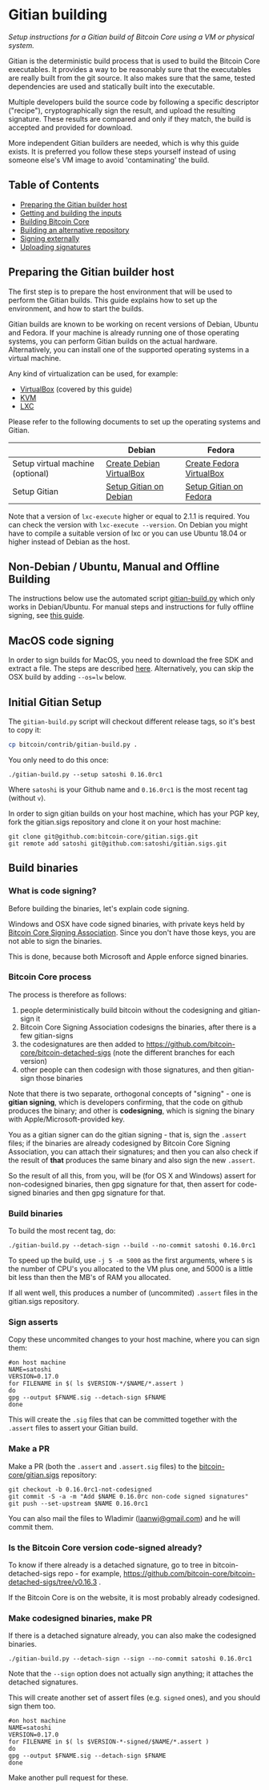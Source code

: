Gitian building
================

*Setup instructions for a Gitian build of Bitcoin Core using a VM or physical system.*

Gitian is the deterministic build process that is used to build the Bitcoin
Core executables. It provides a way to be reasonably sure that the
executables are really built from the git source. It also makes sure that
the same, tested dependencies are used and statically built into the executable.

Multiple developers build the source code by following a specific descriptor
("recipe"), cryptographically sign the result, and upload the resulting signature.
These results are compared and only if they match, the build is accepted and provided
for download.

More independent Gitian builders are needed, which is why this guide exists.
It is preferred you follow these steps yourself instead of using someone else's
VM image to avoid 'contaminating' the build.

Table of Contents
------------------

- [Preparing the Gitian builder host](#preparing-the-gitian-builder-host)
- [Getting and building the inputs](#getting-and-building-the-inputs)
- [Building Bitcoin Core](#building-bitcoin-core)
- [Building an alternative repository](#building-an-alternative-repository)
- [Signing externally](#signing-externally)
- [Uploading signatures](#uploading-signatures)

Preparing the Gitian builder host
---------------------------------

The first step is to prepare the host environment that will be used to perform the Gitian builds.
This guide explains how to set up the environment, and how to start the builds.

Gitian builds are known to be working on recent versions of Debian, Ubuntu and Fedora.
If your machine is already running one of those operating systems, you can perform Gitian builds on the actual hardware.
Alternatively, you can install one of the supported operating systems in a virtual machine.

Any kind of virtualization can be used, for example:
- [VirtualBox](https://www.virtualbox.org/) (covered by this guide)
- [KVM](http://www.linux-kvm.org/page/Main_Page)
- [LXC](https://linuxcontainers.org/)

Please refer to the following documents to set up the operating systems and Gitian.

|                                   | Debian                                                                             | Fedora                                                                             |
|-----------------------------------|------------------------------------------------------------------------------------|------------------------------------------------------------------------------------|
| Setup virtual machine (optional)  | [Create Debian VirtualBox](./gitian-building/gitian-building-create-vm-debian.md) | [Create Fedora VirtualBox](./gitian-building/gitian-building-create-vm-fedora.md) |
| Setup Gitian                      | [Setup Gitian on Debian](./gitian-building/gitian-building-setup-gitian-debian.md) | [Setup Gitian on Fedora](./gitian-building/gitian-building-setup-gitian-fedora.md) |

Note that a version of `lxc-execute` higher or equal to 2.1.1 is required.
You can check the version with `lxc-execute --version`.
On Debian you might have to compile a suitable version of lxc or you can use Ubuntu 18.04 or higher instead of Debian as the host.

Non-Debian / Ubuntu, Manual and Offline Building
------------------------------------------------
The instructions below use the automated script [gitian-build.py](https://github.com/bitcoin/bitcoin/blob/master/contrib/gitian-build.py) which only works in Debian/Ubuntu. For manual steps and instructions for fully offline signing, see [this guide](./gitian-building/gitian-building-manual.md).

MacOS code signing
------------------
In order to sign builds for MacOS, you need to download the free SDK and extract a file. The steps are described [here](./gitian-building/gitian-building-mac-os-sdk.md). Alternatively, you can skip the OSX build by adding `--os=lw` below.

Initial Gitian Setup
--------------------
The `gitian-build.py` script will checkout different release tags, so it's best to copy it:

```bash
cp bitcoin/contrib/gitian-build.py .
```

You only need to do this once:

```
./gitian-build.py --setup satoshi 0.16.0rc1
```

Where `satoshi` is your Github name and `0.16.0rc1` is the most recent tag (without `v`). 

In order to sign gitian builds on your host machine, which has your PGP key, fork the gitian.sigs repository and clone it on your host machine:

```
git clone git@github.com:bitcoin-core/gitian.sigs.git
git remote add satoshi git@github.com:satoshi/gitian.sigs.git
```

Build binaries
-----------------------------
### What is code signing?
Before building the binaries, let's explain code signing.

Windows and OSX have code signed binaries, with private keys held by [Bitcoin Core Signing Association](https://bitcoincorecodesigning.org). Since you don't have those keys, you are not able to sign the binaries. 

This is done, because both Microsoft and Apple enforce signed binaries.

### Bitcoin Core process
The process is therefore as follows:

1. people deterministically build bitcoin without the codesigning and gitian-sign it
2. Bitcoin Core Signing Association codesigns the binaries, after there is a few gitian-signs
3. the codesignatures are then added to https://github.com/bitcoin-core/bitcoin-detached-sigs (note the different branches for each version)
4. other people can then codesign with those signatures, and then gitian-sign those binaries

Note that there is two separate, orthogonal concepts of "signing" - one is **gitian signing**, which is developers confirming, that the code on github produces the binary; and other is **codesigning**, which is signing the binary with Apple/Microsoft-provided key. 

You as a gitian signer can do the gitian signing - that is, sign the `.assert` files; if the binaries are already codesigned by Bitcoin Core Signing Association, you can attach their signatures; and then you can also check if the result of **that** produces the same binary and also sign the new `.assert`.

So the result of all this, from you, will be (for OS X and Windows) assert for non-codesigned binaries, then gpg signature for that, then assert for code-signed binaries and then gpg signature for that.

### Build binaries
To build the most recent tag, do:

 `./gitian-build.py --detach-sign --build --no-commit satoshi 0.16.0rc1`

To speed up the build, use `-j 5 -m 5000` as the first arguments, where `5` is the number of CPU's you allocated to the VM plus one, and 5000 is a little bit less than then the MB's of RAM you allocated.

If all went well, this produces a number of (uncommited) `.assert` files in the gitian.sigs repository.

### Sign asserts
Copy these uncommited changes to your host machine, where you can sign them:

```
#on host machine
NAME=satoshi
VERSION=0.17.0
for FILENAME in $( ls $VERSION-*/$NAME/*.assert )
do
gpg --output $FNAME.sig --detach-sign $FNAME 
done 
```

This will create the `.sig` files that can be committed together with the `.assert` files to assert your
Gitian build.

### Make a PR

Make a PR (both the `.assert` and `.assert.sig` files) to the
[bitcoin-core/gitian.sigs](https://github.com/bitcoin-core/gitian.sigs/) repository:

```
git checkout -b 0.16.0rc1-not-codesigned
git commit -S -a -m "Add $NAME 0.16.0rc non-code signed signatures"
git push --set-upstream $NAME 0.16.0rc1
```

You can also mail the files to Wladimir (laanwj@gmail.com) and he will commit them.

### Is the Bitcoin Core version code-signed already?
To know if there already is a detached signature, go to tree in bitcoin-detached-sigs repo - for example, https://github.com/bitcoin-core/bitcoin-detached-sigs/tree/v0.16.3 .

If the Bitcoin Core is on the website, it is most probably already codesigned.

### Make codesigned binaries, make PR

If there is a detached signature already, you can also make the codesigned binaries.

 `./gitian-build.py --detach-sign --sign --no-commit satoshi 0.16.0rc1`
 
Note that the `--sign` option does not actually sign anything; it attaches the detached signatures.

This will create another set of assert files (e.g. `signed` ones), and you should sign them too.

```
#on host machine
NAME=satoshi
VERSION=0.17.0
for FILENAME in $( ls $VERSION-*-signed/$NAME/*.assert )
do
gpg --output $FNAME.sig --detach-sign $FNAME 
done 
```

Make another pull request for these.
